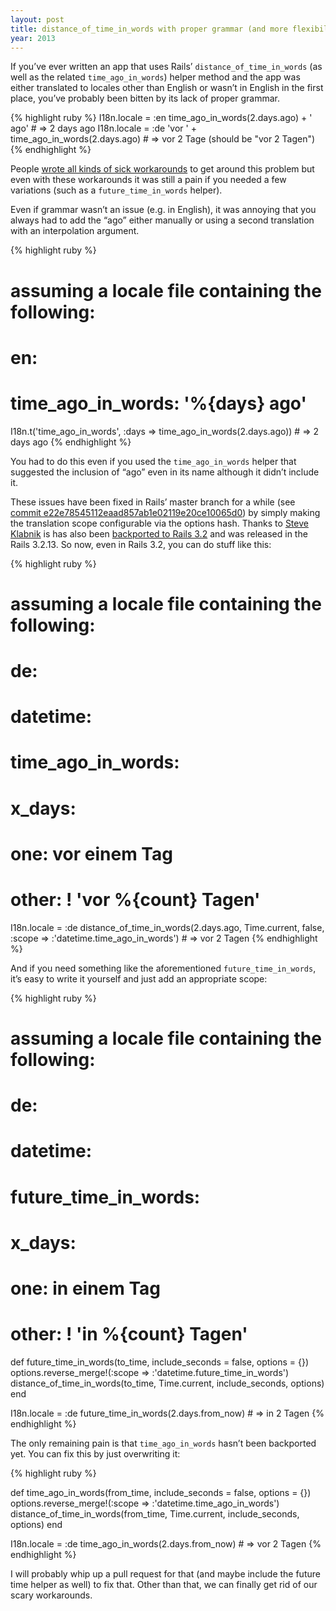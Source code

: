 ```yaml
---
layout: post
title: distance_of_time_in_words with proper grammar (and more flexibility)!
year: 2013
---
```


If you’ve ever written an app that uses Rails’
<code>distance_of_time_in_words</code> (as well as the related
<code>time_ago_in_words</code>) helper method and the app was either
translated to locales other than English or wasn’t in English in the
first place, you’ve probably been bitten by its lack of proper grammar.

{% highlight ruby %}
I18n.locale = :en
time_ago_in_words(2.days.ago) + ' ago' # => 2 days ago
I18n.locale = :de
'vor ' + time_ago_in_words(2.days.ago) # => vor 2 Tage (should be "vor 2 Tagen")
{% endhighlight %}

People [wrote all kinds of sick
workarounds](https://gist.github.com/tordans/1309595) to get around this
problem but even with these workarounds it was still a pain if you
needed a few variations (such as a <code>future_time_in_words</code>
helper).

Even if grammar wasn’t an issue (e.g. in English), it was annoying that
you always had to add the “ago” either manually or using a second
translation with an interpolation argument.

{% highlight ruby %}
# assuming a locale file containing the following:
# en:
#   time_ago_in_words: '%{days} ago'
I18n.t('time_ago_in_words', :days => time_ago_in_words(2.days.ago)) # => 2 days ago
{% endhighlight %}

You had to do this even if you used the <code>time_ago_in_words</code>
helper that suggested the inclusion of “ago” even in its name although
it didn’t include it.

These issues have been fixed in Rails’ master branch for a while (see
[commit
e22e78545112eaad857ab1e02119e20ce10065d0](https://github.com/rails/rails/commit/e22e78545112eaad857ab1e02119e20ce10065d0))
by simply making the translation scope configurable via the options
hash. Thanks to [Steve Klabnik](http://twitter.com/steveklabnik) is has
also been [backported to Rails
3.2](https://github.com/rails/rails/pull/8321) and was released in the
Rails 3.2.13. So now, even in Rails 3.2, you can do stuff like this:

{% highlight ruby %}
# assuming a locale file containing the following:
# de:
#   datetime:
#     time_ago_in_words:
#       x_days:
#         one: vor einem Tag
#         other: ! 'vor %{count} Tagen'
I18n.locale = :de
distance_of_time_in_words(2.days.ago, Time.current, false, :scope => :'datetime.time_ago_in_words') # => vor 2 Tagen
{% endhighlight %}

And if you need something like the aforementioned
<code>future_time_in_words</code>, it’s easy to write it yourself and
just add an appropriate scope:

{% highlight ruby %}
# assuming a locale file containing the following:
# de:
#   datetime:
#     future_time_in_words:
#       x_days:
#         one: in einem Tag
#         other: ! 'in %{count} Tagen'

def future_time_in_words(to_time, include_seconds = false, options = {})
  options.reverse_merge!(:scope => :'datetime.future_time_in_words')
  distance_of_time_in_words(to_time, Time.current, include_seconds, options)
end

I18n.locale = :de
future_time_in_words(2.days.from_now) # => in 2 Tagen
{% endhighlight %}

The only remaining pain is that <code>time_ago_in_words</code> hasn’t
been backported yet. You can fix this by just overwriting it:

{% highlight ruby %}

def time_ago_in_words(from_time, include_seconds = false, options = {})
  options.reverse_merge!(:scope => :'datetime.time_ago_in_words')
  distance_of_time_in_words(from_time, Time.current, include_seconds, options)
end

I18n.locale = :de
time_ago_in_words(2.days.from_now) # => vor 2 Tagen
{% endhighlight %}

I will probably whip up a pull request for that (and maybe include the
future time helper as well) to fix that. Other than that, we can finally
get rid of our scary workarounds.
